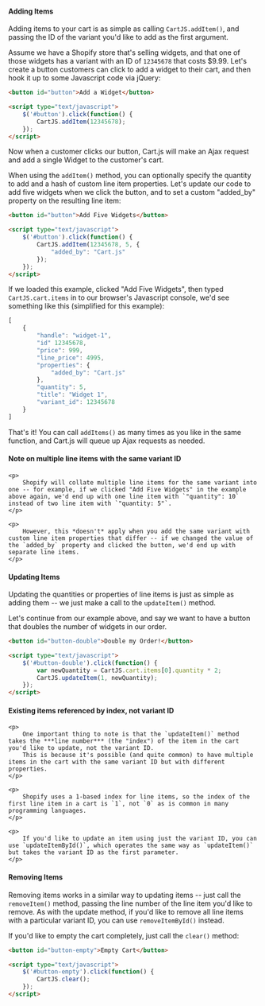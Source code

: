 #### Adding Items

Adding items to your cart is as simple as calling `CartJS.addItem()`, and passing the ID of the variant you'd like to add as the first argument.

Assume we have a Shopify store that's selling widgets, and that one of those widgets has a variant with an ID of `12345678` that costs $9.99.
Let's create a button customers can click to add a widget to their cart, and then hook it up to some Javascript code via jQuery:

```html
<button id="button">Add a Widget</button>

<script type="text/javascript">
    $('#button').click(function() {
        CartJS.addItem(12345678);
    });
</script>
```

Now when a customer clicks our button, Cart.js will make an Ajax request and add a single Widget to the customer's cart.

When using the `addItem()` method, you can optionally specify the quantity to add and a hash of custom line item properties.
Let's update our code to add five widgets when we click the button, and to set a custom "added_by" property on the resulting line item:

```html
<button id="button">Add Five Widgets</button>

<script type="text/javascript">
    $('#button').click(function() {
        CartJS.addItem(12345678, 5, {
            "added_by": "Cart.js"
        });
    });
</script>
```

If we loaded this example, clicked "Add Five Widgets", then typed `CartJS.cart.items` in to our browser's Javascript console, we'd see something like this (simplified for this example):

```js
[
    {
        "handle": "widget-1",
        "id" 12345678,
        "price": 999,
        "line_price": 4995,
        "properties": {
            "added_by": "Cart.js"
        },
        "quantity": 5,
        "title": "Widget 1",
        "variant_id": 12345678
    }
]
```

That's it!
You can call `addItems()` as many times as you like in the same function, and Cart.js will queue up Ajax requests as needed.

<div class="callout callout-warning">
    <h4>Note on multiple line items with the same variant ID</h4>

    <p>
        Shopify will collate multiple line items for the same variant into one -- for example, if we clicked "Add Five Widgets" in the example above again, we'd end up with one line item with `"quantity": 10` instead of two line item with `"quantity: 5"`.
    </p>

    <p>
        However, this *doesn't* apply when you add the same variant with custom line item properties that differ -- if we changed the value of the `added_by` property and clicked the button, we'd end up with separate line items.
    </p>
</div>


#### Updating Items

Updating the quantities or properties of line items is just as simple as adding them -- we just make a call to the `updateItem()` method.

Let's continue from our example above, and say we want to have a button that doubles the number of widgets in our order.

```html
<button id="button-double">Double my Order!</button>

<script type="text/javascript">
    $('#button-double').click(function() {
        var newQuantity = CartJS.cart.items[0].quantity * 2;
        CartJS.updateItem(1, newQuantity);
    });
</script>
```

<div class="callout callout-warning">
    <h4>Existing items referenced by index, not variant ID</h4>

    <p>
        One important thing to note is that the `updateItem()` method takes the ***line number*** (the "index") of the item in the cart you'd like to update, not the variant ID.
        This is because it's possible (and quite common) to have multiple items in the cart with the same variant ID but with different properties.
    </p>

    <p>
        Shopify uses a 1-based index for line items, so the index of the first line item in a cart is `1`, not `0` as is common in many programming languages.
    </p>

    <p>
        If you'd like to update an item using just the variant ID, you can use `updateItemById()`, which operates the same way as `updateItem()` but takes the variant ID as the first parameter.
    </p>
</div>


#### Removing Items

Removing items works in a similar way to updating items -- just call the `removeItem()` method, passing the line number of the line item you'd like to remove.
As with the update method, if you'd like to remove all line items with a particular variant ID, you can use `removeItemById()` instead.

If you'd like to empty the cart completely, just call the `clear()` method:

```html
<button id="button-empty">Empty Cart</button>

<script type="text/javascript">
    $('#button-empty').click(function() {
        CartJS.clear();
    });
</script>
```
